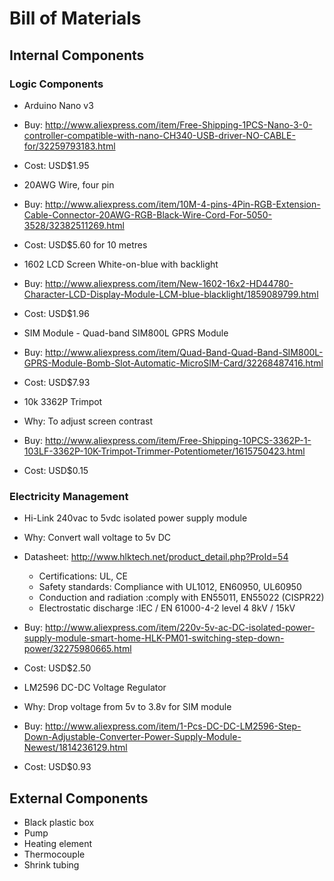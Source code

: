 # Bill of Materials

## Internal Components

### Logic Components

* Arduino Nano v3
 * Buy: http://www.aliexpress.com/item/Free-Shipping-1PCS-Nano-3-0-controller-compatible-with-nano-CH340-USB-driver-NO-CABLE-for/32259793183.html
 * Cost: USD$1.95
 
* 20AWG Wire, four pin
 * Buy: http://www.aliexpress.com/item/10M-4-pins-4Pin-RGB-Extension-Cable-Connector-20AWG-RGB-Black-Wire-Cord-For-5050-3528/32382511269.html
 * Cost: USD$5.60 for 10 metres
 
* 1602 LCD Screen White-on-blue with backlight
 * Buy: http://www.aliexpress.com/item/New-1602-16x2-HD44780-Character-LCD-Display-Module-LCM-blue-blacklight/1859089799.html
 * Cost: USD$1.96
 
* SIM Module - Quad-band SIM800L GPRS Module
 * Buy: http://www.aliexpress.com/item/Quad-Band-Quad-Band-SIM800L-GPRS-Module-Bomb-Slot-Automatic-MicroSIM-Card/32268487416.html
 * Cost: USD$7.93
 
* 10k 3362P Trimpot
 * Why: To adjust screen contrast
 * Buy: http://www.aliexpress.com/item/Free-Shipping-10PCS-3362P-1-103LF-3362P-10K-Trimpot-Trimmer-Potentiometer/1615750423.html
 * Cost: USD$0.15


### Electricity Management
* Hi-Link 240vac to 5vdc isolated power supply module
 * Why:  Convert wall voltage to 5v DC
 * Datasheet:  http://www.hlktech.net/product_detail.php?ProId=54
    * Certifications:  UL, CE
    * Safety standards: Compliance with UL1012, EN60950, UL60950
    * Conduction and radiation :comply with EN55011, EN55022 (CISPR22)
    * Electrostatic discharge :IEC / EN 61000-4-2 level 4 8kV / 15kV
 * Buy: http://www.aliexpress.com/item/220v-5v-ac-DC-isolated-power-supply-module-smart-home-HLK-PM01-switching-step-down-power/32275980665.html
 * Cost: USD$2.50
 
* LM2596 DC-DC Voltage Regulator
 * Why:  Drop voltage from 5v to 3.8v for SIM module
 * Buy: http://www.aliexpress.com/item/1-Pcs-DC-DC-LM2596-Step-Down-Adjustable-Converter-Power-Supply-Module-Newest/1814236129.html
 * Cost: USD$0.93

## External Components

* Black plastic box
* Pump
* Heating element
* Thermocouple
* Shrink tubing
